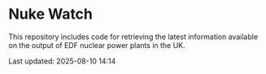# Nuke Watch

This repository includes code for retrieving the latest information available on the output of EDF nuclear power plants in the UK.

Last updated: 2025-08-10 14:14